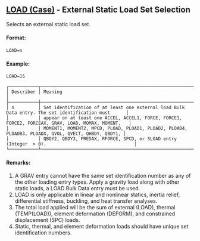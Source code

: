 ## [LOAD (Case)](https://nexus.hexagon.com/documentationcenter/bundle/MSC_Nastran_2022.4/page/Nastran_Combined_Book/qrg/casecontrol4a/TOC.LOAD.Case.xhtml) - External Static Load Set Selection

Selects an external static load set.

#### Format:

```nastran
LOAD=n
```

#### Example:

```nastran
LOAD=15
```

```text
┌───────────┬────────────────────────────────────────────────────────────────────────────────────────────────────┐
│ Describer │ Meaning                                                                                            │
├───────────┼────────────────────────────────────────────────────────────────────────────────────────────────────┤
│ n         │ Set identification of at least one external load Bulk Data entry. The set identification must      │
│           │ appear on at least one ACCEL, ACCEL1, FORCE, FORCE1, FORCE2, FORCEAX, GRAV, LOAD, MOMAX, MOMENT,   │
│           │ MOMENT1, MOMENT2, MPCD, PLOAD, PLOAD1, PLOAD2, PLOAD4, PLOADB3, PLOADX, QVOL, QVECT, QHBDY, QBDY1, │
│           │ QBDY2, QBDY3, PRESAX, RFORCE, SPCD, or SLOAD entry (Integer  > 0).                                 │
└───────────┴────────────────────────────────────────────────────────────────────────────────────────────────────┘
```

#### Remarks:

1. A GRAV entry cannot have the same set identification number as any of the other loading entry types. Apply a gravity load along with other static loads, a LOAD Bulk Data entry must be used.
2. LOAD is only applicable in linear and nonlinear statics, inertia relief, differential stiffness, buckling, and heat transfer analyses.
3. The total load applied will be the sum of external (LOAD), thermal (TEMP(LOAD)), element deformation (DEFORM), and constrained displacement (SPC) loads.
4. Static, thermal, and element deformation loads should have unique set identification numbers.
